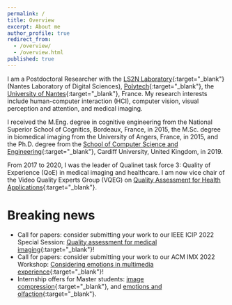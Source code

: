 ```yaml
---
permalink: /
title: Overview
excerpt: About me
author_profile: true
redirect_from:
  - /overview/
  - /overview.html
published: true
---
```

I am a Postdoctoral Researcher with the [LS2N Laboratory](https://www.ls2n.fr/?lang=en){:target="_blank"} (Nantes Laboratory of Digital Sciences), [Polytech](https://polytech.univ-nantes.fr/en){:target="_blank"}, the [University of Nantes](https://www.english.univ-nantes.fr/){:target="_blank"}, France. My research interests include human-computer interaction (HCI), computer vision, visual perception and attention, and medical imaging.

I received the M.Eng. degree in cognitive engineering from the National Superior School of Cognitics, Bordeaux, France, in 2015, the M.Sc. degree in biomedical imaging from the University of Angers, France, in 2015, and the Ph.D. degree from the [School of Computer Science and Engineering](https://www.cardiff.ac.uk/computer-science){:target="_blank"}, Cardiff University, United Kingdom, in 2019.

From 2017 to 2020, I was the leader of Qualinet task force 3: Quality of Experience (QoE) in medical imaging and healthcare. I am now vice chair of the Video Quality Experts Group (VQEG) on [Quality Assessment for Health Applications](https://www.its.bldrdoc.gov/vqeg/projects/quality-assessment-for-health-applications-qah.aspx){:target="_blank"}.


Breaking news
======

* Call for papers: consider submitting your work to our IEEE ICIP 2022 Special Session: [Quality assessment for medical imaging](/files/ICIP2022SS_Contributions.pdf){:target="_blank"}! 
* Call for papers: consider submitting your work to our ACM IMX 2022 Workshop: [Considering emotions in multimedia experience](https://emotionimx.ls2n.fr/){:target="_blank"}! 
* Internship offers for Master students: [image compression](/files/Compression.pdf){:target="_blank"}, and [emotions and olfaction](/files/Olfaction.pdf){:target="_blank"}.
